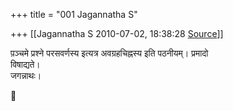 +++
title = "001 Jagannatha S"

+++
[[Jagannatha S	2010-07-02, 18:38:28 [Source](https://groups.google.com/g/bvparishat/c/5H3TKOs1jVo)]]



प़ञ्चमे प्रश्ने परसवर्णस्य इत्यत्र अवग्रहचिह्नस्य इति पठनीयम्। प्रमादो  
विषाद्यते।  
जगन्नाथः।



